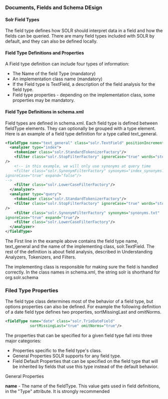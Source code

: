 ### Documents, Fields and Schema DEsign 

#### Solr Field Types

The field type defines how SOLR should 
interpret data in a field and how the fields can be queried. 
There are many field types included with SOLR by default, 
and they can also be defined locally. 

#### Field Type Definitions and Properties

A Field type definition can include four types of information: 

* The Name of the field Type (mandatory)
* An implementation class name (mandatory)
* If the Field type is TextField, a description of the 
field analysis for the field type.
* Field type properties - depending on the implementation class, 
some properties may be mandatory.

#### Field Type Definitions in schema.xml 

Field types are defined in schema.xml. Each field type is defined between fieldType
elements. They can optionally be grouped with a type element. Here is an example of
a field type definition for a type called text_general. 

```xml 
<fieldType name="text_general" class="solr.TextField" positionIncrementGap="100">
  <analyzer type="index">
    <tokenizer class="solr.StandardTokenizerFactory"/>
    <filter class="solr.StopFilterFactory" ignoreCase="true" words="stopwords.txt"
/>
    <!-- in this example, we will only use synonyms at query time
    <filter class="solr.SynonymFilterFactory" synonyms="index_synonyms.txt"
ignoreCase="true" expand="false"/>
-->
    <filter class="solr.LowerCaseFilterFactory"/>
  </analyzer>
  <analyzer type="query">
    <tokenizer class="solr.StandardTokenizerFactory"/>
    <filter class="solr.StopFilterFactory" ignoreCase="true" words="stopwords.txt"
/>
    <filter class="solr.SynonymFilterFactory" synonyms="synonyms.txt"
ignoreCase="true" expand="true"/>
    <filter class="solr.LowerCaseFilterFactory"/>
  </analyzer>
</fieldType>
```

The First line in the example above contains the field type name, 
text_general and the name of the implementing class, solr.TextField. 
The rest of the definition is about field analysis, described in Understanding
Analyzers, Tokenizers, and Filters. 

The implementing class is responsible for making sure the field is handled correctly.
In the class names in schema.xml, the string solr is shorthand for org.solr.schema

### Filed Type Properties

The field type class determines most of the behavior of a field type, 
but options properties can also be defined. For example the following 
definition of a date field type defines two properties, sortMissingLast
and omitNorms. 

```xml
<fieldType name="date" class="solr.TrieDateField"
           sortMissingLast="true" omitNorms="true"/>
```

The properties that can be specified for a given field type fall into 
three major categories: 

* Properties specific to the field type's class.
* General Properties SOLR supports for any field type.
* Field Default Properties that can be specified on the field type that will be 
inherited by fields that use this type instead of the default behavior. 

General Properties

**name** - The name of the fieldType. This value gets used in field definitions,
in the "Type" attribute. It is strongly recommended 
